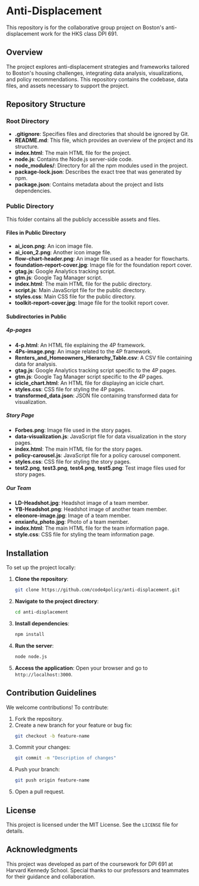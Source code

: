 # Anti-Displacement

This repository is for the collaborative group project on Boston's anti-displacement work for the HKS class DPI 691.

## Overview

The project explores anti-displacement strategies and frameworks tailored to Boston's housing challenges, integrating data analysis, visualizations, and policy recommendations. This repository contains the codebase, data files, and assets necessary to support the project.

## Repository Structure

### Root Directory

- **.gitignore**: Specifies files and directories that should be ignored by Git.
- **README.md**: This file, which provides an overview of the project and its structure.
- **index.html**: The main HTML file for the project.
- **node.js**: Contains the Node.js server-side code.
- **node_modules/**: Directory for all the npm modules used in the project.
- **package-lock.json**: Describes the exact tree that was generated by npm.
- **package.json**: Contains metadata about the project and lists dependencies.

### Public Directory

This folder contains all the publicly accessible assets and files.

#### Files in Public Directory

- **ai_icon.png**: An icon image file.
- **ai_icon_2.png**: Another icon image file.
- **flow-chart-header.png**: An image file used as a header for flowcharts.
- **foundation-report-cover.jpg**: Image file for the foundation report cover.
- **gtag.js**: Google Analytics tracking script.
- **gtm.js**: Google Tag Manager script.
- **index.html**: The main HTML file for the public directory.
- **script.js**: Main JavaScript file for the public directory.
- **styles.css**: Main CSS file for the public directory.
- **toolkit-report-cover.jpg**: Image file for the toolkit report cover.

#### Subdirectories in Public

##### 4p-pages

- **4-p.html**: An HTML file explaining the 4P framework.
- **4Ps-image.png**: An image related to the 4P framework.
- **Renters_and_Homeowners_Hierarchy_Table.csv**: A CSV file containing data for analysis.
- **gtag.js**: Google Analytics tracking script specific to the 4P pages.
- **gtm.js**: Google Tag Manager script specific to the 4P pages.
- **icicle_chart.html**: An HTML file for displaying an icicle chart.
- **styles.css**: CSS file for styling the 4P pages.
- **transformed_data.json**: JSON file containing transformed data for visualization.

##### Story Page

- **Forbes.png**: Image file used in the story pages.
- **data-visualization.js**: JavaScript file for data visualization in the story pages.
- **index.html**: The main HTML file for the story pages.
- **policy-carousel.js**: JavaScript file for a policy carousel component.
- **styles.css**: CSS file for styling the story pages.
- **test2.png**, **test3.png**, **test4.png**, **test5.png**: Test image files used for story pages.

##### Our Team

- **LD-Headshot.jpg**: Headshot image of a team member.
- **YB-Headshot.png**: Headshot image of another team member.
- **eleonore-image.jpg**: Image of a team member.
- **enxianfu_photo.jpg**: Photo of a team member.
- **index.html**: The main HTML file for the team information page.
- **style.css**: CSS file for styling the team information page.

## Installation

To set up the project locally:

1. **Clone the repository**:
   ```bash
   git clone https://github.com/code4policy/anti-displacement.git
   ```

2. **Navigate to the project directory**:
   ```bash
   cd anti-displacement
   ```

3. **Install dependencies**:
   ```bash
   npm install
   ```

4. **Run the server**:
   ```bash
   node node.js
   ```

5. **Access the application**:
   Open your browser and go to `http://localhost:3000`.

## Contribution Guidelines

We welcome contributions! To contribute:

1. Fork the repository.
2. Create a new branch for your feature or bug fix:
   ```bash
   git checkout -b feature-name
   ```
3. Commit your changes:
   ```bash
   git commit -m "Description of changes"
   ```
4. Push your branch:
   ```bash
   git push origin feature-name
   ```
5. Open a pull request.

## License

This project is licensed under the MIT License. See the `LICENSE` file for details.

## Acknowledgments

This project was developed as part of the coursework for DPI 691 at Harvard Kennedy School. Special thanks to our professors and teammates for their guidance and collaboration.
